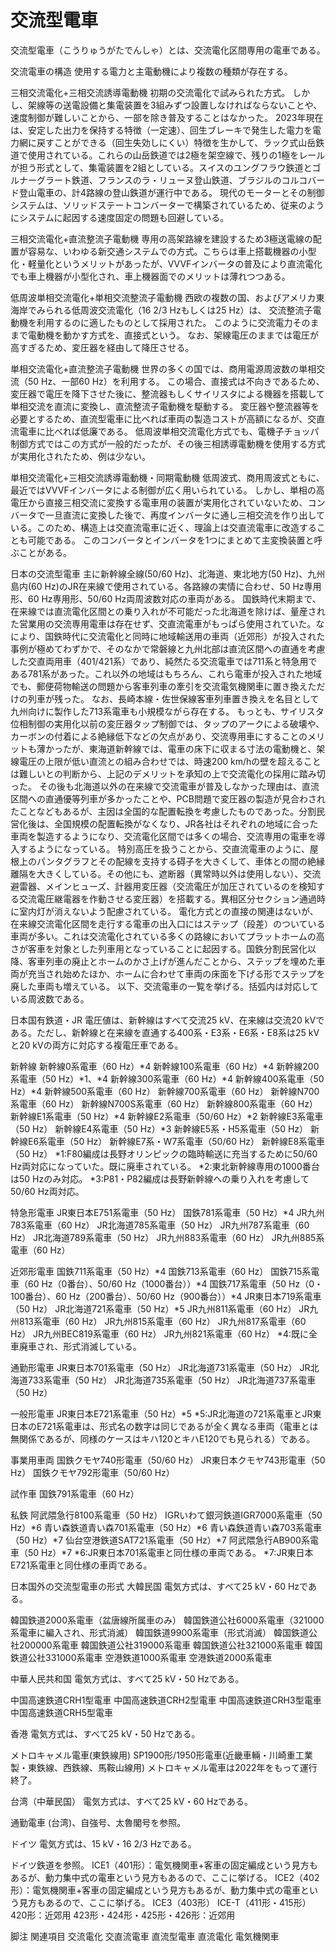 # 交流型電車

交流型電車（こうりゅうがたでんしゃ）とは、交流電化区間専用の電車である。

交流電車の構造
使用する電力と主電動機により複数の種類が存在する。

三相交流電化+三相交流誘導電動機
初期の交流電化で試みられた方式。
しかし、架線等の送電設備と集電装置を3組みずつ設置しなければならないことや、速度制御が難しいことから、一部を除き普及することはなかった。
2023年現在は、安定した出力を保持する特徴（一定速）、回生ブレーキで発生した電力を電力網に戻すことができる（回生失効しにくい）特徴を生かして、ラック式山岳鉄道で使用されている。これらの山岳鉄道では2極を架空線で、残りの1極をレールが担う形式として、集電装置を2組としている。スイスのユングフラウ鉄道とゴルナーグラート鉄道、フランスのラ・リューヌ登山鉄道、ブラジルのコルコバード登山電車の、計4路線の登山鉄道が運行中である。
現代のモーターとその制御システムは、ソリッドステートコンバーターで構築されているため、従来のようにシステムに起因する速度固定の問題も回避している。

三相交流電化+直流整流子電動機
専用の高架路線を建設するため3極送電線の配置が容易な、いわゆる新交通システムでの方式。こちらは車上搭載機器の小型化・軽量化というメリットがあったが、VVVFインバータの普及により直流電化でも車上機器が小型化され、車上機器面でのメリットは薄れつつある。

低周波単相交流電化+単相交流整流子電動機
西欧の複数の国、およびアメリカ東海岸でみられる低周波交流電化（16 2/3 Hzもしくは25 Hz）は、
交流整流子電動機を利用するのに適したものとして採用された。
このように交流電力そのままで電動機を動かす方式を、直接式という。
なお、架線電圧のままでは電圧が高すぎるため、変圧器を経由して降圧させる。

単相交流電化+直流整流子電動機
世界の多くの国では、商用電源周波数の単相交流（50 Hz、一部60 Hz）を利用する。
この場合、直接式は不向きであるため、変圧器で電圧を降下させた後に、整流器もしくサイリスタによる機器を搭載して単相交流を直流に変換し、直流整流子電動機を駆動する。
変圧器や整流器等を必要とするため、直流型電車に比べれば車両の製造コストが高額になるが、交直流電車に比べれば低廉である。
低周波単相交流電化方式でも、電機子チョッパ制御方式ではこの方式が一般的だったが、その後三相誘導電動機を使用する方式が実用化されたため、例は少ない。

単相交流電化+三相交流誘導電動機・同期電動機
低周波式、商用周波式ともに、最近ではVVVFインバータによる制御が広く用いられている。
しかし、単相の高電圧から直接三相交流に変換する電車用の装置が実用化されていないため、コンバータで一旦直流に変換した後で、再度インバータに通し三相交流を作り出している。このため、構造上は交直流電車に近く、理論上は交直流電車に改造することも可能である。
このコンバータとインバータを1つにまとめて主変換装置と呼ぶことがある。

日本の交流型電車
主に新幹線全線(50/60 Hz)、北海道、東北地方(50 Hz)、九州島内(60 Hz)のJR在来線で使用されている。各路線の実情に合わせ、50 Hz専用形、60 Hz専用形、50/60 Hz両周波数対応の車両がある。
国鉄時代末期まで、在来線では直流電化区間との乗り入れが不可能だった北海道を除けば、量産された営業用の交流専用電車は存在せず、交直流電車がもっぱら使用されていた。なにより、国鉄時代に交流電化と同時に地域輸送用の車両（近郊形）が投入された事例が極めてわずかで、そのなかで常磐線と九州北部は直流区間への直通を考慮した交直両用車（401/421系）であり、純然たる交流電車では711系と特急用である781系があった。これ以外の地域はもちろん、これら電車が投入された地域でも、郵便荷物輸送の問題から客車列車の牽引を交流電気機関車に置き換えただけの列車が残った。
なお、長崎本線・佐世保線客車列車置き換えを名目として九州向けに製作した713系電車も小規模ながら存在する。
もっとも、サイリスタ位相制御の実用化以前の変圧器タップ制御では、タップのアークによる破壊や、カーボンの付着による絶縁低下などの欠点があり、交流専用車にすることのメリットも薄かったが、東海道新幹線では、電車の床下に収まる寸法の電動機と、架線電圧の上限が低い直流との組み合わせでは、時速200 km/hの壁を超えることは難しいとの判断から、上記のデメリットを承知の上で交流電化の採用に踏み切った。
その後も北海道以外の在来線で交流電車が普及しなかった理由は、直流区間への直通優等列車が多かったことや、PCB問題で変圧器の製造が見合わされたことなどもあるが、主因は全国的な配置転換を考慮したものであった。分割民営化後は、全国規模の配置転換がなくなり、JR各社はそれぞれの地域に合った車両を製造するようになり、交流電化区間では多くの場合、交流専用の電車を導入するようになっている。
特別高圧を扱うことから、交直流電車のように、屋根上のパンタグラフとその配線を支持する碍子を大きくして、車体との間の絶縁離隔を大きくしている。その他にも、遮断器（異常時以外は使用しない）、交流避雷器、メインヒューズ、計器用変圧器（交流電圧が加圧されているのを検知する交流電圧継電器を作動させる変圧器）を搭載する。異相区分セクション通過時に室内灯が消えないよう配慮されている。
電化方式との直接の関連はないが、在来線交流電化区間を走行する電車の出入口にはステップ（段差）のついている車両が多い。これは交流電化されている多くの路線においてプラットホームの高さが客車を対象とした列車用となっていることに起因する。国鉄分割民営化以降、客車列車の廃止とホームのかさ上げが進んだことから、ステップを埋めた車両が充当され始めたほか、ホームに合わせて車両の床面を下げる形でステップを廃した車両も増えている。
以下、交流電車の一覧を挙げる。括弧内は対応している周波数である。

日本国有鉄道・JR
電圧値は、新幹線はすべて交流25 kV、在来線は交流20 kVである。ただし、新幹線と在来線を直通する400系・E3系・E6系・E8系は25 kVと20 kVの両方に対応する複電圧車である。

新幹線
新幹線0系電車（60 Hz）*4
新幹線100系電車（60 Hz）*4
新幹線200系電車（50 Hz）*1、*4
新幹線300系電車（60 Hz）*4
新幹線400系電車（50 Hz）*4
新幹線500系電車（60 Hz）
新幹線700系電車（60 Hz）
新幹線N700系電車（60 Hz）
新幹線N700S系電車（60 Hz）
新幹線800系電車（60 Hz）
新幹線E1系電車（50 Hz）*4
新幹線E2系電車（50/60 Hz）*2
新幹線E3系電車（50 Hz）
新幹線E4系電車（50 Hz）*3
新幹線E5系・H5系電車（50 Hz）
新幹線E6系電車（50 Hz）
新幹線E7系・W7系電車（50/60 Hz）
新幹線E8系電車（50 Hz）
*1:F80編成は長野オリンピックの臨時輸送に充当するために50/60 Hz両対応になっていた。既に廃車されている。
*2:東北新幹線専用の1000番台は50 Hzのみ対応。
*3:P81・P82編成は長野新幹線への乗り入れを考慮して50/60 Hz両対応。

特急形電車
JR東日本E751系電車（50 Hz）
国鉄781系電車（50 Hz）*4
JR九州783系電車（60 Hz）
JR北海道785系電車（50 Hz）
JR九州787系電車（60 Hz）
JR北海道789系電車（50 Hz）
JR九州883系電車（60 Hz）
JR九州885系電車（60 Hz）

近郊形電車
国鉄711系電車（50 Hz）*4
国鉄713系電車（60 Hz）
国鉄715系電車（60 Hz（0番台）、50/60 Hz（1000番台））*4
国鉄717系電車（50 Hz（0・100番台）、60 Hz（200番台）、50/60 Hz（900番台））*4
JR東日本719系電車（50 Hz）
JR北海道721系電車（50 Hz）*5
JR九州811系電車（60 Hz）
JR九州813系電車（60 Hz）
JR九州815系電車（60 Hz）
JR九州817系電車（60 Hz）
JR九州BEC819系電車（60 Hz）
JR九州821系電車（60 Hz）
*4:既に全車廃車され、形式消滅している。

通勤形電車
JR東日本701系電車（50 Hz）
JR北海道731系電車（50 Hz）
JR北海道733系電車（50 Hz）
JR北海道735系電車（50 Hz）
JR北海道737系電車（50 Hz）

一般形電車
JR東日本E721系電車（50 Hz）*5
*5:JR北海道の721系電車とJR東日本のE721系電車は、形式名の数字は同じであるが全く異なる車両（電車とは無関係であるが、同様のケースはキハ120とキハE120でも見られる）である。

事業用車両
国鉄クモヤ740形電車（50/60 Hz）
JR東日本クモヤ743形電車（50 Hz）
国鉄クモヤ792形電車（50/60 Hz）

試作車
国鉄791系電車（60 Hz）

私鉄
阿武隈急行8100系電車（50 Hz）
IGRいわて銀河鉄道IGR7000系電車（50 Hz）*6
青い森鉄道青い森701系電車（50 Hz）*6
青い森鉄道青い森703系電車（50 Hz）*7
仙台空港鉄道SAT721系電車（50 Hz）*7
阿武隈急行AB900系電車（50 Hz）*7
*6:JR東日本701系電車と同仕様の車両である。
*7:JR東日本E721系電車と同仕様の車両である。

日本国外の交流型電車の形式
大韓民国
電気方式は、すべて25 kV・60 Hzである。

韓国鉄道2000系電車（盆唐線所属車のみ）
韓国鉄道公社6000系電車（321000系電車に編入され、形式消滅）
韓国鉄道9900系電車（形式消滅）
韓国鉄道公社200000系電車
韓国鉄道公社319000系電車
韓国鉄道公社321000系電車
韓国鉄道公社331000系電車
空港鉄道1000系電車
空港鉄道2000系電車

中華人民共和国
電気方式は、すべて25 kV・50 Hzである。

中国高速鉄道CRH1型電車
中国高速鉄道CRH2型電車
中国高速鉄道CRH3型電車
中国高速鉄道CRH5型電車

香港
電気方式は、すべて25 kV・50 Hzである。

メトロキャメル電車(東鉄線用)
SP1900形/1950形電車(近畿車輛・川崎重工業製・東鉄線、西鉄線、馬鞍山線用)
メトロキャメル電車は2022年をもって運行終了。

台湾（中華民国）
電気方式は、すべて25 kV・60 Hzである。

通勤電車 (台湾)、自強号、太魯閣号を参照。

ドイツ
電気方式は、15 kV・16 2/3 Hzである。

ドイツ鉄道を参照。
ICE1（401形）：電気機関車+客車の固定編成という見方もあるが、動力集中式の電車という見方もあるので、ここに挙げる。
ICE2（402形）：電気機関車+客車の固定編成という見方もあるが、動力集中式の電車という見方もあるので、ここに挙げる。
ICE3（403形）
ICE-T（411形・415形）
420形：近郊用
423形・424形・425形・426形：近郊用

脚注
関連項目
交流電化
交直流電車
直流型電車
直流電化
電気機関車